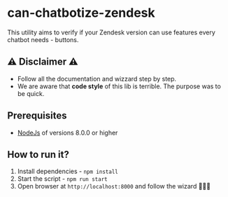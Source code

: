 # can-chatbotize-zendesk

This utility aims to verify if your Zendesk version can use features every chatbot needs - buttons.

## ⚠ Disclaimer ⚠
- Follow all the documentation and wizzard step by step.
- We are aware that <b>code style</b> of this lib is terrible. The purpose was to be quick. 
 
## Prerequisites
- [NodeJs](https://nodejs.org/en/download/) of versions 8.0.0 or higher
 
 
## How to run it?
1. Install dependencies - `npm install`
2. Start the script - `npm run start`
3. Open browser at `http://localhost:8000` and follow the wizard 🧙🏼‍♂️
